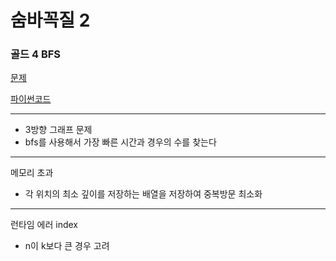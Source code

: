 # 숨바꼭질 2
### 골드 4 BFS
[문제](https://www.acmicpc.net/problem/12851)

[파이썬코드](12851.py)

---

- 3방향 그래프 문제
- bfs를 사용해서 가장 빠른 시간과 경우의 수를 찾는다



---
메모리 초과

- 각 위치의 최소 깊이를 저장하는 배열을 저장하여 중복방문 최소화

---
런타임 에러 index

- n이 k보다 큰 경우 고려
